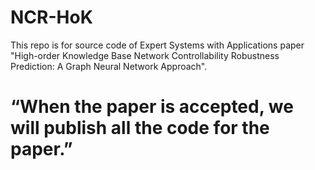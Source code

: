 # NCR-HoK
This repo is for source code of Expert Systems with Applications paper "High-order Knowledge Base Network Controllability Robustness Prediction: A Graph Neural Network Approach".


# “When the paper is accepted, we will publish all the code for the paper.”
